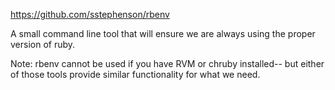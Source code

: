 
https://github.com/sstephenson/rbenv

A small command line tool that will ensure we are always using the proper version of ruby.

Note: rbenv cannot be used if you have RVM or chruby installed-- but either of those tools provide similar functionality for what we need.
